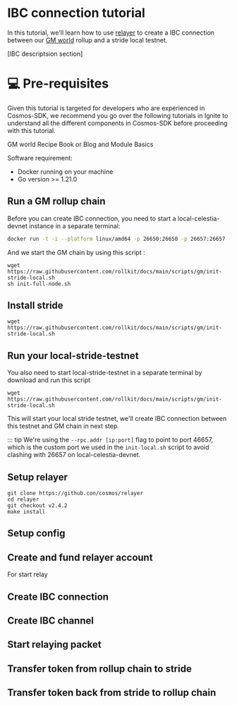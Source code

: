 # IBC connection tutorial

In this tutorial, we'll learn how to use [relayer](https://github.com/cosmos/relayer) to
create a IBC connection between our [GM world](/tutorials/gm-world) rollup and a stride local testnet.

[IBC descriptsion section]

# 💻 Pre-requisites
Given this tutorial is targeted for developers who are experienced in Cosmos-SDK, we recommend you go over the following tutorials in Ignite to understand all the different components in Cosmos-SDK before proceeding with this tutorial.

GM world
Recipe Book or Blog and Module Basics

Software requirement:

* Docker running on your machine
* Go version >= 1.21.0


## Run a GM rollup chain

Before you can create IBC connection, you need to start a
local-celestia-devnet instance in a separate terminal:

```bash
docker run -t -i --platform linux/amd64 -p 26650:26650 -p 26657:26657 -p 26658:26658 -p 26659:26659 -p 9090:9090 ghcr.io/rollkit/local-celestia-devnet:v0.12.6
```
And we start the GM chain by using this script :
```
wget https://raw.githubusercontent.com/rollkit/docs/main/scripts/gm/init-stride-local.sh
sh init-full-node.sh
```


## Install stride

```
wget https://raw.githubusercontent.com/rollkit/docs/main/scripts/gm/init-stride-local.sh
```

## Run your local-stride-testnet
You also need to start local-stride-testnet in a separate terminal by download and run this script
```
wget https://raw.githubusercontent.com/rollkit/docs/main/scripts/gm/init-stride-local.sh
```
This will start your local stride testnet, we'll create IBC connection between this testnet and GM chain in next step.

::: tip
We're using the `--rpc.addr [ip:port]` flag to point to port 46657, which is
the custom port we used in the `init-local.sh` script to avoid
clashing with 26657 on local-celestia-devnet. 

## Setup relayer

```
git clone https://github.con/cosmos/relayer
cd relayer
git checkout v2.4.2
make install
```

## Setup config

## Create and fund relayer account
For start relay 
## Create IBC connection 

## Create IBC channel

## Start relaying packet

## Transfer token from rollup chain to stride

## Transfer token back from stride to rollup chain
